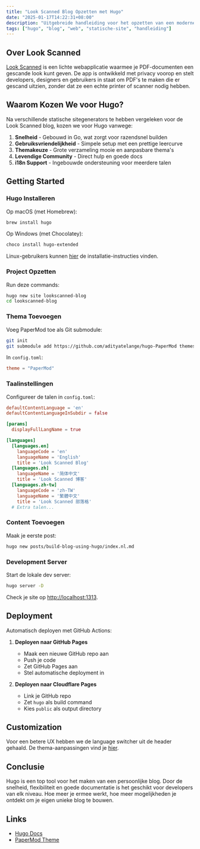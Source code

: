 ```yaml
---
title: "Look Scanned Blog Opzetten met Hugo"
date: "2025-01-17T14:22:31+08:00"
description: "Uitgebreide handleiding voor het opzetten van een moderne blog met Hugo, de statische sitegenerator. Van installatie tot deployment, inclusief configuratie en customization - voor developers van elk niveau."
tags: ["hugo", "blog", "web", "statische-site", "handleiding"]
---
```


## Over Look Scanned

[Look Scanned](https://lookscanned.io) is een lichte webapplicatie waarmee je PDF-documenten een gescande look kunt geven. De app is ontwikkeld met privacy voorop en stelt developers, designers en gebruikers in staat om PDF's te maken die er gescand uitzien, zonder dat ze een echte printer of scanner nodig hebben.

## Waarom Kozen We voor Hugo?

Na verschillende statische sitegenerators te hebben vergeleken voor de Look Scanned blog, kozen we voor Hugo vanwege:

1. **Snelheid** - Gebouwd in Go, wat zorgt voor razendsnel builden
2. **Gebruiksvriendelijkheid** - Simpele setup met een prettige leercurve
3. **Themakeuze** - Grote verzameling mooie en aanpasbare thema's
4. **Levendige Community** - Direct hulp en goede docs
5. **i18n Support** - Ingebouwde ondersteuning voor meerdere talen

## Getting Started

### Hugo Installeren

Op macOS (met Homebrew):

```bash
brew install hugo
```

Op Windows (met Chocolatey):

```bash
choco install hugo-extended
```

Linux-gebruikers kunnen [hier](https://gohugo.io/installation/linux/) de installatie-instructies vinden.

### Project Opzetten

Run deze commands:

```bash
hugo new site lookscanned-blog
cd lookscanned-blog
```

### Thema Toevoegen

Voeg PaperMod toe als Git submodule:

```bash
git init
git submodule add https://github.com/adityatelange/hugo-PaperMod themes/PaperMod
```

In `config.toml`:

```toml
theme = "PaperMod"
```

### Taalinstellingen

Configureer de talen in `config.toml`:

```toml
defaultContentLanguage = 'en'
defaultContentLanguageInSubdir = false

[params]
  displayFullLangName = true

[languages]
  [languages.en]
    languageCode = 'en'
    languageName = 'English'
    title = 'Look Scanned Blog'
  [languages.zh]
    languageName = '简体中文'
    title = 'Look Scanned 博客'
  [languages.zh-tw]
    languageCode = 'zh-TW'
    languageName = '繁體中文'
    title = 'Look Scanned 部落格'
  # Extra talen...
```

### Content Toevoegen

Maak je eerste post:

```bash
hugo new posts/build-blog-using-hugo/index.nl.md
```

### Development Server

Start de lokale dev server:

```bash
hugo server -D
```

Check je site op [http://localhost:1313](http://localhost:1313).

## Deployment

Automatisch deployen met GitHub Actions:

1. **Deployen naar GitHub Pages**

   - Maak een nieuwe GitHub repo aan
   - Push je code
   - Zet GitHub Pages aan
   - Stel automatische deployment in

2. **Deployen naar Cloudflare Pages**
   - Link je GitHub repo
   - Zet `hugo` als build command
   - Kies `public` als output directory

## Customization

Voor een betere UX hebben we de language switcher uit de header gehaald. De thema-aanpassingen vind je [hier](https://github.com/lookscanned/lookscanned-blog/blob/main/layouts/partials/header.html).

## Conclusie

Hugo is een top tool voor het maken van een persoonlijke blog. Door de snelheid, flexibiliteit en goede documentatie is het geschikt voor developers van elk niveau. Hoe meer je ermee werkt, hoe meer mogelijkheden je ontdekt om je eigen unieke blog te bouwen.

## Links

- [Hugo Docs](https://gohugo.io/documentation/)
- [PaperMod Theme](https://github.com/adityatelange/hugo-PaperMod)
